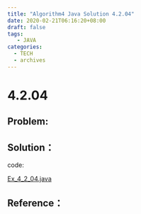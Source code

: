 ```yaml
---
title: "Algorithm4 Java Solution 4.2.04"
date: 2020-02-21T06:16:20+08:00
draft: false
tags:
   - JAVA
categories:
  - TECH
  - archives
---
```



# 4.2.04

## Problem:


## Solution：

code:

[Ex_4_2_04.java](./Ex_4_2_04.java)


## Reference：


